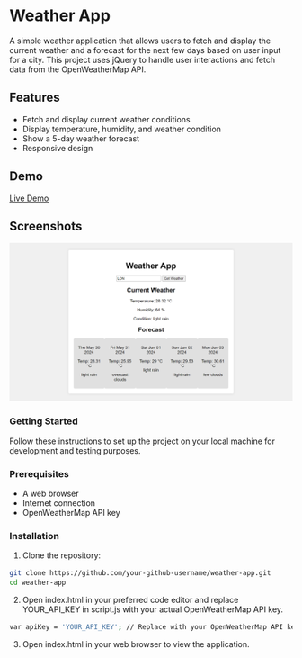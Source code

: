 # Weather App

A simple weather application that allows users to fetch and display the current weather and a forecast for the next few days based on user input for a city. This project uses jQuery to handle user interactions and fetch data from the OpenWeatherMap API.

## Features

- Fetch and display current weather conditions
- Display temperature, humidity, and weather condition
- Show a 5-day weather forecast
- Responsive design

## Demo

[Live Demo](https://iurecastro.github.io/weather-app/) 

## Screenshots

![Weather App Screenshot](print.png) 

### Getting Started

Follow these instructions to set up the project on your local machine for development and testing purposes.

### Prerequisites

- A web browser
- Internet connection
- OpenWeatherMap API key

### Installation

1. Clone the repository:

```sh
git clone https://github.com/your-github-username/weather-app.git
cd weather-app
```
2. Open index.html in your preferred code editor and replace YOUR_API_KEY in script.js with your actual OpenWeatherMap API key.

```sh
var apiKey = 'YOUR_API_KEY'; // Replace with your OpenWeatherMap API key
```

3. Open index.html in your web browser to view the application.


